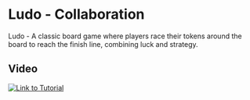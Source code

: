 # Ludo - Collaboration

Ludo - A classic board game where players race their tokens around the board to reach the finish line, combining luck and strategy.

## Video

[![Link to Tutorial](https://img.youtube.com/vi/dQw4w9WgXcQ/maxresdefault.jpg)](https://www.youtube.com/watch?v=dQw4w9WgXcQ)
